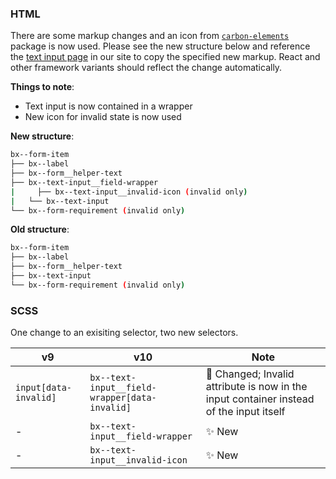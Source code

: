 ### HTML

There are some markup changes and an icon from [`carbon-elements`](https://github.com/IBM/carbon-elements) package is now used. Please see the new structure below and reference the [text input page](https://next.carbondesignsystem.com/components/text-input/code) in our site to copy the specified new markup. React and other framework variants should reflect the change automatically.

**Things to note**:

- Text input is now contained in a wrapper
- New icon for invalid state is now used

**New structure**:

```bash
bx--form-item
├── bx--label
├── bx--form__helper-text
├── bx--text-input__field-wrapper
|	  ├── bx--text-input__invalid-icon (invalid only)
|   └── bx--text-input
└── bx--form-requirement (invalid only)
```

**Old structure**:

```bash
bx--form-item
├── bx--label
├── bx--form__helper-text
├── bx--text-input
└── bx--form-requirement (invalid only)
```

### SCSS

One change to an exisiting selector, two new selectors.

| v9                    | v10                                           | Note                                                                                        |
| --------------------- | --------------------------------------------- | ------------------------------------------------------------------------------------------- |
| `input[data-invalid]` | `bx--text-input__field-wrapper[data-invalid]` | :eyes: Changed; Invalid attribute is now in the input container instead of the input itself |
| -                     | `bx--text-input__field-wrapper`               | :sparkles: New                                                                              |
| -                     | `bx--text-input__invalid-icon`                | :sparkles: New                                                                              |

